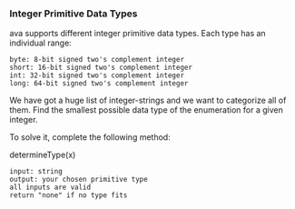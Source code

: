 ### Integer Primitive Data Types

ava supports different integer primitive data types. Each type has an individual range:

    byte: 8-bit signed two's complement integer
    short: 16-bit signed two's complement integer
    int: 32-bit signed two's complement integer
    long: 64-bit signed two's complement integer

We have got a huge list of integer-strings and we want to categorize all of them. Find the smallest possible data type of the enumeration for a given integer.

To solve it, complete the following method:

determineType(x)

    input: string
    output: your chosen primitive type
    all inputs are valid
    return "none" if no type fits


